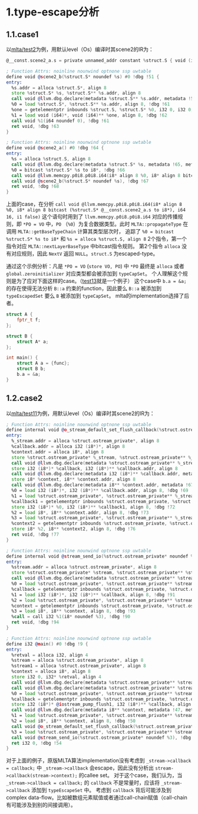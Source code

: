 

# 1.type-escape分析

## 1.1.case1

以[mlta/test2](../testcases/mlta/test2/test.c)为例，用默认level（Os）编译时其scene2的IR为：

```asm
@__const.scene2_a.s = private unnamed_addr constant %struct.S { void (i64)* @f2, void (i32)* null }, align 8

; Function Attrs: noinline nounwind optnone ssp uwtable
define void @scene2_b(%struct.S* noundef %s) #0 !dbg !51 {
entry:
  %s.addr = alloca %struct.S*, align 8
  store %struct.S* %s, %struct.S** %s.addr, align 8
  call void @llvm.dbg.declare(metadata %struct.S** %s.addr, metadata !59, metadata !DIExpression()), !dbg !60
  %0 = load %struct.S*, %struct.S** %s.addr, align 8, !dbg !61
  %one = getelementptr inbounds %struct.S, %struct.S* %0, i32 0, i32 0, !dbg !62
  %1 = load void (i64)*, void (i64)** %one, align 8, !dbg !62
  call void %1(i64 noundef 0), !dbg !61
  ret void, !dbg !63
}

; Function Attrs: noinline nounwind optnone ssp uwtable
define void @scene2_a() #0 !dbg !64 {
entry:
  %s = alloca %struct.S, align 8
  call void @llvm.dbg.declare(metadata %struct.S* %s, metadata !65, metadata !DIExpression()), !dbg !66
  %0 = bitcast %struct.S* %s to i8*, !dbg !66
  call void @llvm.memcpy.p0i8.p0i8.i64(i8* align 8 %0, i8* align 8 bitcast (%struct.S* @__const.scene2_a.s to i8*), i64 16, i1 false), !dbg !66
  call void @scene2_b(%struct.S* noundef %s), !dbg !67
  ret void, !dbg !68
}
```

上面的case，在分析 `call void @llvm.memcpy.p0i8.p0i8.i64(i8* align 8 %0, i8* align 8 bitcast (%struct.S* @__const.scene2_a.s to i8*), i64 16, i1 false)` 这个语句时用到了
`llvm.memcpy.p0i8.p0i8.i64` 对应的传播规则，即 `*PO = VO` 中，`PO` （`%0`）为复合数据类型。此时 `MLTA::propagateType` 在调用 `MLTA::getBaseTypeChain` 计算其类型层次时，
追踪了 `%0 = bitcast %struct.S* %s to i8*` 和 `%s = alloca %struct.S, align 8` 2个指令，第一个指令对应 `MLTA::nextLayerBaseType` 中bitcast指令规则。
第2个指令 `alloca` 没有对应规则，因此 `NextV` 返回 `NULL`。`struct.S` 为escaped-type。

通过这个示例分析：凡是 `*PO = VO` (`store VO, PO`) 中 `*PO` 最终是 `alloca` 或者 `global.zeroinitializer` 对应类型都会被添加到 `typeCapSet`。
个人理解这个规则是为了应对下面这样的case。（[test13](../testcases/mlta/test13/test.c)就是一个例子）
这个case中 `b.a = &a;` 的存在使得无法分析 `B::a` 约束的function，因此要么 `B::a` 被添加到 `typeEscapedSet` 要么 `B` 被添加到 `typeCapSet`。
mlta的implementation选择了后者。

```cpp
struct A {
    fptr_t f;
};

struct B {
    struct A* a;
};

int main() {
    struct A a = {func};
    struct B b;
    b.a = &a;
}
```




## 1.2.case2

以[mlta/test11](../testcases/mlta/test11/test.c)为例，用默认level（Os）编译时其scene2的IR为：

```asm
; Function Attrs: noinline nounwind optnone ssp uwtable
define internal void @o_stream_default_set_flush_callback(%struct.ostream_private* noundef %_stream, i32 (i8*)* noundef %callback, i8* noundef %context) #0 !dbg !62 {
entry:
  %_stream.addr = alloca %struct.ostream_private*, align 8
  %callback.addr = alloca i32 (i8*)*, align 8
  %context.addr = alloca i8*, align 8
  store %struct.ostream_private* %_stream, %struct.ostream_private** %_stream.addr, align 8
  call void @llvm.dbg.declare(metadata %struct.ostream_private** %_stream.addr, metadata !63, metadata !DIExpression()), !dbg !64
  store i32 (i8*)* %callback, i32 (i8*)** %callback.addr, align 8
  call void @llvm.dbg.declare(metadata i32 (i8*)** %callback.addr, metadata !65, metadata !DIExpression()), !dbg !66
  store i8* %context, i8** %context.addr, align 8
  call void @llvm.dbg.declare(metadata i8** %context.addr, metadata !67, metadata !DIExpression()), !dbg !68
  %0 = load i32 (i8*)*, i32 (i8*)** %callback.addr, align 8, !dbg !69
  %1 = load %struct.ostream_private*, %struct.ostream_private** %_stream.addr, align 8, !dbg !70
  %callback1 = getelementptr inbounds %struct.ostream_private, %struct.ostream_private* %1, i32 0, i32 2, !dbg !71
  store i32 (i8*)* %0, i32 (i8*)** %callback1, align 8, !dbg !72
  %2 = load i8*, i8** %context.addr, align 8, !dbg !73
  %3 = load %struct.ostream_private*, %struct.ostream_private** %_stream.addr, align 8, !dbg !74
  %context2 = getelementptr inbounds %struct.ostream_private, %struct.ostream_private* %3, i32 0, i32 3, !dbg !75
  store i8* %2, i8** %context2, align 8, !dbg !76
  ret void, !dbg !77
}

; Function Attrs: noinline nounwind optnone ssp uwtable
define internal void @stream_send_io(%struct.ostream_private* noundef %stream) #0 !dbg !85 {
entry:
  %stream.addr = alloca %struct.ostream_private*, align 8
  store %struct.ostream_private* %stream, %struct.ostream_private** %stream.addr, align 8
  call void @llvm.dbg.declare(metadata %struct.ostream_private** %stream.addr, metadata !88, metadata !DIExpression()), !dbg !89
  %0 = load %struct.ostream_private*, %struct.ostream_private** %stream.addr, align 8, !dbg !90
  %callback = getelementptr inbounds %struct.ostream_private, %struct.ostream_private* %0, i32 0, i32 2, !dbg !91
  %1 = load i32 (i8*)*, i32 (i8*)** %callback, align 8, !dbg !91
  %2 = load %struct.ostream_private*, %struct.ostream_private** %stream.addr, align 8, !dbg !92
  %context = getelementptr inbounds %struct.ostream_private, %struct.ostream_private* %2, i32 0, i32 3, !dbg !93
  %3 = load i8*, i8** %context, align 8, !dbg !93
  %call = call i32 %1(i8* noundef %3), !dbg !90
  ret void, !dbg !94
}

; Function Attrs: noinline nounwind optnone ssp uwtable
define i32 @main() #0 !dbg !9 {
entry:
  %retval = alloca i32, align 4
  %stream = alloca %struct.ostream_private*, align 8
  %stream1 = alloca %struct.ostream_private*, align 8
  %context = alloca i8*, align 8
  store i32 0, i32* %retval, align 4
  call void @llvm.dbg.declare(metadata %struct.ostream_private** %stream, metadata !14, metadata !DIExpression()), !dbg !41
  call void @llvm.dbg.declare(metadata %struct.ostream_private** %stream1, metadata !42, metadata !DIExpression()), !dbg !43
  %0 = load %struct.ostream_private*, %struct.ostream_private** %stream1, align 8, !dbg !44
  %callback = getelementptr inbounds %struct.ostream_private, %struct.ostream_private* %0, i32 0, i32 2, !dbg !45
  store i32 (i8*)* @iostream_pump_flush1, i32 (i8*)** %callback, align 8, !dbg !46
  call void @llvm.dbg.declare(metadata i8** %context, metadata !47, metadata !DIExpression()), !dbg !48
  %1 = load %struct.ostream_private*, %struct.ostream_private** %stream, align 8, !dbg !49
  %2 = load i8*, i8** %context, align 8, !dbg !50
  call void @o_stream_default_set_flush_callback(%struct.ostream_private* noundef %1, i32 (i8*)* noundef @iostream_pump_flush, i8* noundef %2), !dbg !51
  %3 = load %struct.ostream_private*, %struct.ostream_private** %stream, align 8, !dbg !52
  call void @stream_send_io(%struct.ostream_private* noundef %3), !dbg !53
  ret i32 0, !dbg !54
}
```

对于上面的例子，原版MLTA算法implementation没有考虑到 `_stream->callback = callback;` 中 `_stream->callback` 会escape，因此没有分析出 `stream->callback(stream->context);` 的callee set。
对于这个case，我们认为，当 `_stream->callback = callback;` 的 `callback` 不是常量时，应该将 `_stream->callback` 添加到 `typeEscapeSet` 中。
考虑到 `callback` 背后可能涉及到complex data-flow。比如被数组元素赋值或者通过call-chain赋值（call-chain有可能涉及到别的间接调用）。


